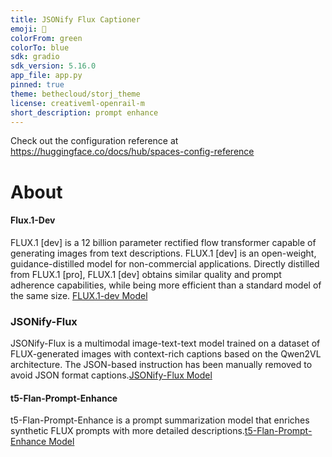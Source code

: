 ```yaml
---
title: JSONify Flux Captioner
emoji: 📝
colorFrom: green
colorTo: blue
sdk: gradio
sdk_version: 5.16.0
app_file: app.py
pinned: true
theme: bethecloud/storj_theme
license: creativeml-openrail-m
short_description: prompt enhance
---
```


Check out the configuration reference at https://huggingface.co/docs/hub/spaces-config-reference

# **About**
            
 #### Flux.1-Dev
  FLUX.1 [dev] is a 12 billion parameter rectified flow transformer capable of generating images from text descriptions. FLUX.1 [dev] is an open-weight, guidance-distilled model for non-commercial applications. Directly distilled from FLUX.1 [pro], FLUX.1 [dev] obtains similar quality and prompt adherence capabilities, while being more efficient than a standard model of the same size. [FLUX.1-dev Model](https://huggingface.co/black-forest-labs/FLUX.1-dev)
            
  ### JSONify-Flux
  JSONify-Flux is a multimodal image-text-text model trained on a dataset of FLUX-generated images with context-rich captions based on the Qwen2VL architecture. The JSON-based instruction has been manually removed to avoid JSON format captions.[JSONify-Flux Model](https://huggingface.co/prithivMLmods/JSONify-Flux)
            
  #### t5-Flan-Prompt-Enhance
  t5-Flan-Prompt-Enhance is a prompt summarization model that enriches synthetic FLUX prompts with more detailed descriptions.[t5-Flan-Prompt-Enhance Model](https://huggingface.co/prithivMLmods/t5-Flan-Prompt-Enhance)
